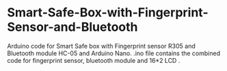 # Smart-Safe-Box-with-Fingerprint-Sensor-and-Bluetooth
Arduino code for Smart Safe box with Fingerprint sensor R305 and Bluetooth module HC-05 and Arduino Nano.
.ino file contains the combined code for fingerprint sensor, bluetooth module and 16*2 LCD . 

